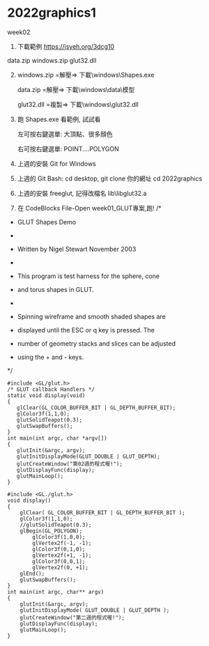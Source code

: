 # 2022graphics1
week02

 1. 下載範例 https://jsyeh.org/3dcg10

   data.zip windows.zip glut32.dll

2. windows.zip =解壓=> 下載\windows\Shapes.exe

   data.zip =解壓=> 下載\windows\data\模型

   glut32.dll =複製=> 下載\windows\glut32.dll

3. 跑 Shapes.exe 看範例, 試試看

   左可按右鍵選單: 大頂點、很多顏色

   右可按右鍵選單: POINT....POLYGON 



1. 上週的安裝 Git for Windows
2. 上週的 Git Bash: cd desktop, git clone 你的網址 cd 2022graphics



3. 上週的安裝 freeglut, 記得改檔名 lib\libglut32.a

4. 在 CodeBlocks File-Open week01_GLUT專案,跑!
/*

 * GLUT Shapes Demo

 *

 * Written by Nigel Stewart November 2003

 *

 * This program is test harness for the sphere, cone

 * and torus shapes in GLUT.

 *

 * Spinning wireframe and smooth shaded shapes are

 * displayed until the ESC or q key is pressed.  The

 * number of geometry stacks and slices can be adjusted

 * using the + and - keys.

 */
 
 ```
#include <GL/glut.h>
/* GLUT callback Handlers */
static void display(void)
{
    glClear(GL_COLOR_BUFFER_BIT | GL_DEPTH_BUFFER_BIT);
    glColor3f(1,1,0);
    glutSolidTeapot(0.3);
    glutSwapBuffers();
}
int main(int argc, char *argv[])
{
    glutInit(&argc, argv);
    glutInitDisplayMode(GLUT_DOUBLE | GLUT_DEPTH);
    glutCreateWindow("第02週的程式喔!");
    glutDisplayFunc(display);
    glutMainLoop();
}
```
```
#include <GL./glut.h>
void display()
{
    glClear( GL_COLOR_BUFFER_BIT | GL_DEPTH_BUFFER_BIT );
    glColor3f(1,1,0);
    //glutSolidTeapot(0.3);
    glBegin(GL_POLYGON);
        glColor3f(1,0,0);
        glVertex2f(-1, -1);
        glColor3f(0,1,0);
        glVertex2f(+1, -1);
        glColor3f(0,0,1);
        glVertex2f(0, +1);
    glEnd();
    glutSwapBuffers();
}
int main(int argc, char** argv)
{
    glutInit(&argc, argv);
    glutInitDisplayMode( GLUT_DOUBLE | GLUT_DEPTH );
    glutCreateWindow("第二週的程式喔!");
    glutDisplayFunc(display);
    glutMainLoop();
}
```


